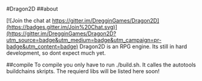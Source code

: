 #Dragon2D 
##about

[![Join the chat at https://gitter.im/DregginGames/Dragon2D](https://badges.gitter.im/Join%20Chat.svg)](https://gitter.im/DregginGames/Dragon2D?utm_source=badge&utm_medium=badge&utm_campaign=pr-badge&utm_content=badge)
Dragon2D is an RPG engine. Its still in hard development, so dont expect much yet.

##compile
To compile you only have to run ./build.sh. It calles the autotools buildchains skripts.
The requierd libs will be listed here soon!


